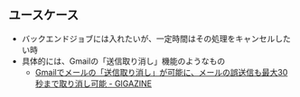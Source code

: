 
## ユースケース

* バックエンドジョブには入れたいが、一定時間はその処理をキャンセルしたい時
* 具体的には、Gmailの「送信取り消し」機能のようなもの
  * [Gmailでメールの「送信取り消し」が可能に、メールの誤送信も最大30秒まで取り消し可能 \- GIGAZINE](http://gigazine.net/news/20150624-undo-send-gmail/)

